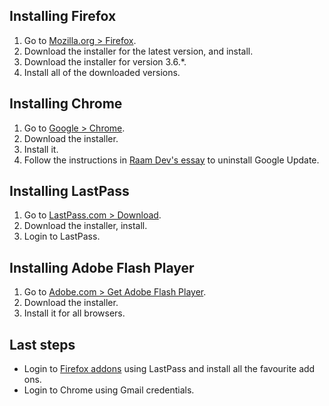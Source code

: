 ## Installing Firefox

 1. Go to [Mozilla.org > Firefox](http://www.mozilla.org/en-US/firefox/new/).
 2. Download the installer for the latest version, and install.
 3. Download the installer for version 3.6.*.
 4. Install all of the downloaded versions.

## Installing Chrome

 1. Go to [Google > Chrome](https://www.google.com/intl/en/chrome/browser/).
 2. Download the installer.
 3. Install it.
 4. Follow the instructions in [Raam Dev's essay](http://raamdev.com/2008/howto-remove-google-software-update-on-mac-os-x/) to uninstall Google Update.

## Installing LastPass

 1. Go to [LastPass.com > Download](https://lastpass.com/misc_download.php).
 2. Download the installer, install.
 3. Login to LastPass.

## Installing Adobe Flash Player

 1. Go to [Adobe.com > Get Adobe Flash Player](http://get.adobe.com/flashplayer/).
 2. Download the installer.
 3. Install it for all browsers.

## Last steps

 - Login to [Firefox addons](https://addons.mozilla.org/en-US/firefox/users/login?to=%2Fen-US%2Ffirefox%2F) using LastPass and install all the favourite add ons.
 - Login to Chrome using Gmail credentials.
